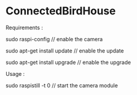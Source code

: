 # ConnectedBirdHouse

Requirements : 

sudo raspi-config // enable the camera

sudo apt-get install update // enable the update

sudo apt-get install upgrade // enable the upgrade


Usage :

sudo raspistill -t 0 // start the camera module
